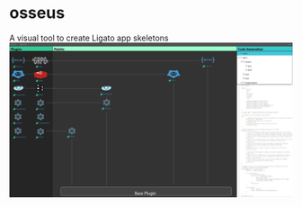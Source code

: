 # osseus
A visual tool to create Ligato app skeletons
![alt text](https://github.com/Kevin-Velasquez/osseus/blob/master/mockups/Oseuss_Mockup_A.jpg)
